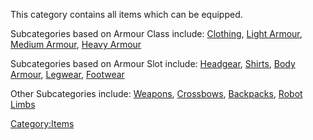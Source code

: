 This category contains all items which can be equipped.

Subcategories based on Armour Class include:
[Clothing](:Category:Clothing "wikilink"), [Light
Armour](:Category:Light_Armour "wikilink"), [Medium
Armour](:Category:Medium_Armour "wikilink"), [Heavy
Armour](:Category:Heavy_Armour "wikilink")

Subcategories based on Armour Slot include:
[Headgear](:Category:Headgear "wikilink"),
[Shirts](:Category:Shirts "wikilink"), [Body
Armour](:Category:Body_Armour "wikilink"),
[Legwear](:Category:Legwear "wikilink"),
[Footwear](:Category:Footwear "wikilink")

Other Subcategories include: [Weapons](:Category:Weapons "wikilink"),
[Crossbows](:Category:Crossbows "wikilink"),
[Backpacks](:Category:Backpacks "wikilink"), [Robot
Limbs](:Category:Robot_Limbs "wikilink")

[Category:Items](Category:Items "wikilink")